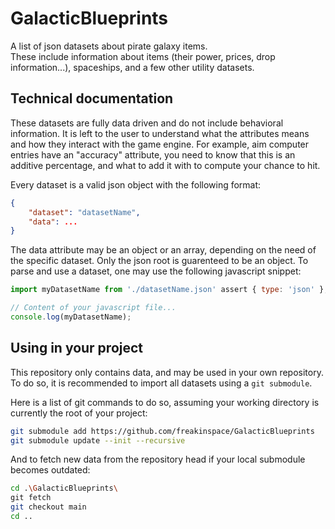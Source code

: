 # GalacticBlueprints

A list of json datasets about pirate galaxy items.
<br>These include information about items (their power, prices, drop information...), spaceships, and a few other utility datasets.

## Technical documentation

These datasets are fully data driven and do not include behavioral information. It is left to the user to understand what the attributes means and how they interact with the game engine.
For example, aim computer entries have an "accuracy" attribute, you need to know that this is an additive percentage, and what to add it with to compute your chance to hit.

Every dataset is a valid json object with the following format:

```json
{
    "dataset": "datasetName",
    "data": ...
}
```

The data attribute may be an object or an array, depending on the need of the specific dataset. Only the json root is guarenteed to be an object.
To parse and use a dataset, one may use the following javascript snippet:

```javascript
import myDatasetName from './datasetName.json' assert { type: 'json' };

// Content of your javascript file...
console.log(myDatasetName);
```

## Using in your project

This repository only contains data, and may be used in your own repository.
To do so, it is recommended to import all datasets using a ``git submodule``.

Here is a list of git commands to do so, assuming your working directory is currently the root of your project:

```bash
git submodule add https://github.com/freakinspace/GalacticBlueprints
git submodule update --init --recursive
```

And to fetch new data from the repository head if your local submodule becomes outdated:

```bash
cd .\GalacticBlueprints\
git fetch
git checkout main
cd ..
```
